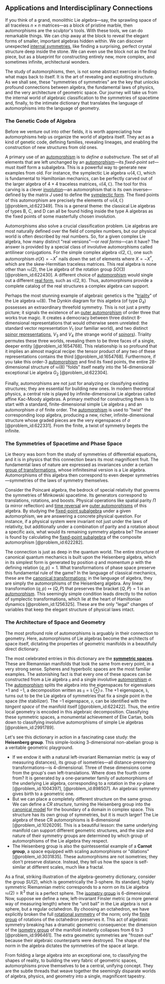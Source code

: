 ## Applications and Interdisciplinary Connections

If you think of a grand, monolithic Lie algebra—say, the sprawling space of all traceless $n \times n$ matrices—as a block of pristine marble, then automorphisms are the sculptor's tools. With these tools, we can do remarkable things. We can chip away at the block to reveal the elegant forms of smaller, important algebras hidden within. We can discover unexpected [internal symmetries](@article_id:198850), like finding a surprising, perfect crystal structure deep inside the stone. We can even use the block not as the final piece, but as a blueprint for constructing entirely new, more complex, and sometimes infinite, architectural wonders.

The study of automorphisms, then, is not some abstract exercise in finding what maps back to itself. It is the art of revealing and exploiting structure. As we shall see, these "symmetries of symmetries" are the key that unlocks profound connections between algebra, the fundamental laws of physics, and the very architecture of geometric space. Our journey will take us from the internal world of algebraic classification to the symmetries of spacetime and, finally, to the intimate dictionary that translates the language of automorphisms into the language of geometry.

### The Genetic Code of Algebra

Before we venture out into other fields, it is worth appreciating how automorphisms help us organize the world of algebra itself. They act as a kind of genetic code, defining families, revealing lineages, and enabling the construction of new structures from old ones.

A primary use of an [automorphism](@article_id:143027) is to *define a substructure*. The set of all elements that are left unchanged by an [automorphism](@article_id:143027)—its *fixed-point set*—must itself form a subalgebra. This is a powerful way to generate new examples from old. For instance, the symplectic Lie algebra $\mathfrak{sp}(4, \mathbb{C})$, which is fundamental to Hamiltonian mechanics, can be perfectly carved out of the larger algebra of $4 \times 4$ traceless matrices, $\mathfrak{sl}(4, \mathbb{C})$. The tool for this carving is a clever [involution](@article_id:203241)—an automorphism that is its own inverse—defined by the matrix $J$ used to define the [symplectic form](@article_id:161125). The fixed points of this automorphism are precisely the elements of $\mathfrak{sp}(4, \mathbb{C})$ [@problem_id:622349]. This is a general theme: the classical Lie algebras of types B, C, and D can all be found hiding inside the type A algebras as the fixed points of some masterfully chosen involution.

Automorphisms also solve a crucial classification problem. Lie algebras are most naturally defined over the field of complex numbers, but our physical world is often described by real numbers. So, for a given complex Lie algebra, how many distinct "real versions"—or *real forms*—can it have? The answer is provided by a special class of involutive automorphisms called antilinear conjugations. For the simple complex algebra $\mathfrak{sl}(2, \mathbb{C})$, one such automorphism $\sigma(X) = -X^\dagger$ nails down the set of elements where $X = -X^\dagger$, which are the skew-Hermitian traceless matrices. This real algebra is none other than $\mathfrak{su}(2)$, the Lie algebra of the rotation group $SO(3)$ [@problem_id:622430]. A different choice of [automorphism](@article_id:143027) would single out a different [real form](@article_id:193372), such as $\mathfrak{sl}(2, \mathbb{R})$. Thus, automorphisms provide a complete catalog of the real structures a complex algebra can support.

Perhaps the most stunning example of algebraic genetics is the "[triality](@article_id:142922)" of the Lie algebra $\mathfrak{so}(8)$. The Dynkin diagram for this algebra (of type $D_4$) possesses an extraordinary threefold symmetry. This is not just a pretty picture; it signals the existence of an [outer automorphism](@article_id:137211) of order three that works true magic. It creates a democracy between three distinct 8-dimensional representations that would otherwise seem unrelated: the standard vector representation $V_1$ (our familiar world), and two distinct [spinor representations](@article_id:140868), $V_3$ and $V_4$ (the strange world of [spinors](@article_id:157560)). Triality permutes these three worlds, revealing them to be three faces of a single, deeper entity [@problem_id:1654768]. This relationship is so profound that it implies an almost magical recipe: the tensor product of any two of these representations contains the third [@problem_id:1654768]. Furthermore, if you take this order-3 [automorphism](@article_id:143027) and find its fixed points, the entire 28-dimensional structure of $\mathfrak{so}(8)$ "folds" itself neatly into the 14-dimensional exceptional Lie algebra $G_2$ [@problem_id:622304].

Finally, automorphisms are not just for analyzing or classifying existing structures; they are essential for building new ones. In modern theoretical physics, a central role is played by infinite-dimensional Lie algebras called affine Kac-Moody algebras. A primary method for constructing them is to start with a standard, finite-dimensional simple Lie algebra $\mathfrak{g}$ and an automorphism $\sigma$ of finite order. The [automorphism](@article_id:143027) is used to "twist" the corresponding loop algebra, producing a new, richer, infinite-dimensional structure whose graded pieces are the very eigenspaces of $\sigma$ [@problem_id:622331]. From the finite, a twist of symmetry begets the infinite.

### The Symmetries of Spacetime and Phase Space

Lie theory was born from the study of symmetries of differential equations, and it is in physics that this connection bears its most magnificent fruit. The fundamental laws of nature are expressed as invariances under a certain [group of transformations](@article_id:174076), whose infinitesimal version is a Lie algebra. Automorphisms of this algebra then correspond to even deeper symmetries—symmetries of the laws of symmetry themselves.

Consider the Poincaré algebra, the bedrock of special relativity that governs the symmetries of Minkowski spacetime. Its generators correspond to translations, rotations, and boosts. Physical operations like spatial parity $\Pi$ (a mirror reflection) and [time reversal](@article_id:159424) are [outer automorphisms](@article_id:198424) of this algebra. By studying the [fixed-point subalgebra](@article_id:186001) under a given automorphism, we are answering a concrete physical question. For instance, if a physical system were invariant not just under the laws of relativity, but additionally under a combination of parity and a rotation about a specific axis, what would its remaining symmetry algebra be? The answer is found by calculating the [fixed-point subalgebra](@article_id:186001) of the composite automorphism [@problem_id:622282].

The connection is just as deep in the quantum world. The entire structure of canonical quantum mechanics is built upon the Heisenberg algebra, which in its simplest form is generated by position $q$ and momentum $p$ with the defining relation $\{q, p\} = 1$. What transformations of phase space preserve this fundamental rule of the game? In the language of classical mechanics, these are the [canonical transformations](@article_id:177671); in the language of algebra, they are simply the automorphisms of the Heisenberg algebra. Any linear transformation $(q,p) \mapsto (Q,P)$ that preserves the bracket $\{Q,P\}=1$ is an [automorphism](@article_id:143027). This seemingly simple condition leads directly to the notion of symplectic transformations, which lie at the heart of Hamiltonian dynamics [@problem_id:1256325]. These are the only "legal" changes of variables that keep the elegant structure of physical laws intact.

### The Architecture of Space and Geometry

The most profound role of automorphisms is arguably in their connection to geometry. Here, automorphisms of Lie algebras become the architects of space itself, dictating the properties of geometric manifolds in a beautifully direct dictionary.

The most celebrated entries in this dictionary are the **[symmetric spaces](@article_id:181296)**. These are Riemannian manifolds that look the same from every point, in a very strong sense. Spheres and hyperbolic spaces are the most familiar examples. The astonishing fact is that every one of these spaces can be constructed from a Lie algebra $\mathfrak{g}$ and a single involutive [automorphism](@article_id:143027) $\sigma$. The [automorphism](@article_id:143027) splits the algebra into the eigenspaces for eigenvalues $+1$ and $-1$, a decomposition written as $\mathfrak{g} = \mathfrak{k} \oplus \mathfrak{p}$. The $+1$ eigenspace, $\mathfrak{k}$, turns out to be the Lie algebra of symmetries that fix a single point in the space (the stabilizer). The $-1$ eigenspace, $\mathfrak{p}$, can be identified with the *tangent space* of the manifold itself [@problem_id:622422]. Thus, the entire local geometry is encoded in this algebraic decomposition. Classifying these symmetric spaces, a monumental achievement of Élie Cartan, boils down to classifying involutive automorphisms of simple Lie algebras [@problem_id:2991789].

Let's see this dictionary in action in a fascinating case study: the **Heisenberg group**. This simple-looking 3-dimensional non-abelian group is a veritable geometric playground.
- If we endow it with a natural left-invariant Riemannian metric (a way of measuring distances), its group of isometries—all distance-preserving transformations—is 4-dimensional. Three of these dimensions come from the group's own left-translations. Where does the fourth come from? It is generated by a one-parameter family of automorphisms of the underlying Lie algebra, corresponding to a rotation in the $xy$-plane [@problem_id:1004397], [@problem_id:898507]. An algebraic symmetry gives birth to a geometric one.
- But we can place a completely different structure on the same group. We can define a *CR structure*, turning the Heisenberg group into the [canonical model](@article_id:148127) for the boundary of a domain in complex space. This structure has its own group of symmetries, but it is much larger! The Lie algebra of these CR automorphisms is 8-dimensional [@problem_id:1026209]. This is a beautiful lesson: the same underlying manifold can support different geometric structures, and the size and nature of their symmetry groups are determined by which group of automorphisms of the Lie algebra they respect.
- The Heisenberg group is also the quintessential example of a **Carnot group**, a space equipped with scaling automorphisms or "dilations" [@problem_id:3031835]. These automorphisms are not isometries; they don't preserve distance. Instead, they tell us how the space is self-similar at different scales, much like a fractal.

As a final, striking illustration of the algebra-geometry dictionary, consider the group $SU(2)$, which is geometrically the 3-sphere. Its standard, highly symmetric Riemannian metric corresponds to a norm on its Lie algebra $\mathfrak{su}(2) \cong \mathbb{R}^3$ that is a perfect sphere. The [isometry group](@article_id:161167) is 6-dimensional. Now, suppose we define a new, left-invariant Finsler metric (a more general way of measuring length) where the "unit ball" in the Lie algebra is not a sphere, but a regular octahedron. By choosing an octahedron, we have explicitly broken the full [rotational symmetry](@article_id:136583) of the norm; only the [finite group](@article_id:151262) of rotations of the octahedron preserves it. This act of algebraic symmetry breaking has a dramatic geometric consequence: the dimension of the [isometry group](@article_id:161167) of the manifold instantly collapses from 6 to 3 [@problem_id:996461]. The extra geometric symmetries are "frozen out" because their algebraic counterparts were destroyed. The shape of the norm in the algebra dictates the symmetries of the space at large.

From folding a large algebra into an exceptional one, to classifying the shapes of reality, to building the very fabric of geometric spaces, automorphisms prove themselves to be a central, unifying concept. They are the subtle threads that weave together the seemingly disparate worlds of algebra, physics, and geometry into a single, magnificent tapestry.